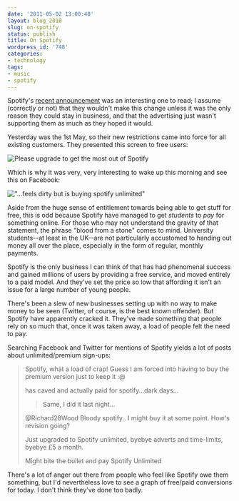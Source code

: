 ```yaml
---
date: '2011-05-02 13:00:48'
layout: blog_2010
slug: on-spotify
status: publish
title: On Spotify
wordpress_id: '748'
categories:
- technology
tags:
- music
- spotify
---
```


Spotify's [recent
announcement](http://www.spotify.com/int/blog/archives/2011/04/14/upcoming-changes-to-spotify-free-open/)
was an interesting one to read; I assume (correctly or not) that they wouldn't
make this change unless it was the only reason they could stay in business,
and that the advertising just wasn't supporting them as much as they hoped it
would.

Yesterday was the 1st May, so their new restrictions came into force for all
existing customers. They presented this screen to free users:

![Please upgrade to get the most out of Spotify](http://alexmuller.s3.amazonaws.com/static/blog/2011-05-02-spotify-please-upgrade.png)

Which is why it was very, very interesting to wake up this morning and see
this on Facebook:

!["...feels dirty but is buying spotify unlimited"](http://alexmuller.s3.amazonaws.com/static/blog/2011-05-02-spotify-facebook-comment.png)

Aside from the huge sense of entitlement towards being able to get stuff for
free, this is odd because Spotify have managed to get _students_ to _pay_ for
something online. For those who may not understand the gravity of that
statement, the phrase "blood from a stone" comes to mind. University
students--at least in the UK--are not particularly accustomed to handing out
money all over the place, especially in the form of regular, monthly payments.

Spotify is the only business I can think of that has had phenomenal success
and gained millions of users by providing a free service, and moved entirely
to a paid model. And they've set the price so low that affording it isn't an
issue for a large number of young people.

There's been a slew of new businesses setting up with no way to make money to
be seen (Twitter, of course, is the best known offender). But Spotify have
apparently cracked it. They've made something that people rely on so much
that, once it was taken away, a load of people felt the need to pay.

Searching Facebook and Twitter for mentions of Spotify yields a lot of posts
about unlimited/premium sign-ups:

> Spotify, what a load of crap! Guess I am forced into having to buy the premium version just to keep it :@
> 
> has caved and actually paid for spotify…dark days…
> 
> > Same, I did it last night…
> 
> @Richard28Wood Bloody spotify.. I might buy it at some point. How's revision going?
> 
> Just upgraded to Spotify unlimited, byebye adverts and time-limits, byebye £5 a month.
> 
> Might bite the bullet and pay Spotify Unlimited

There's a lot of anger out there from people who feel like Spotify owe them
something, but I'd nevertheless love to see a graph of free/paid conversions
for today. I don't think they've done too badly.
